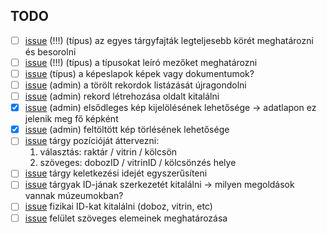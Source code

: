 ## TODO

- [ ] [issue](https://github.com/cikoria/fhleltar/issues/2) (!!!) (típus) az egyes tárgyfajták legteljesebb körét meghatározni és besorolni
- [ ] [issue](https://github.com/cikoria/fhleltar/issues/3) (!!!) (típus) a típusokat leíró mezőket meghatározni
- [ ] [issue](https://github.com/cikoria/fhleltar/issues/4) (típus) a képeslapok képek vagy dokumentumok?
- [ ] [issue](https://github.com/cikoria/fhleltar/issues/5) (admin) a törölt rekordok listázását újragondolni
- [ ] [issue](https://github.com/cikoria/fhleltar/issues/6) (admin) rekord létrehozása oldalt kitalálni
- [x] [issue](https://github.com/cikoria/fhleltar/issues/11) (admin) elsődleges kép kijelölésének lehetősége -> adatlapon ez jelenik meg fő képként
- [x] [issue](https://github.com/cikoria/fhleltar/issues/10) (admin) feltöltött kép törlésének lehetősége
- [ ] [issue](https://github.com/cikoria/fhleltar/issues/1) tárgy pozícióját áttervezni:
   1. választás: raktár / vitrin / kölcsön
   2. szöveges: dobozID / vitrinID / kölcsönzés helye
- [ ] [issue](https://github.com/cikoria/fhleltar/issues/7) tárgy keletkezési idejét egyszerűsíteni
- [ ] [issue](https://github.com/cikoria/fhleltar/issues/8) tárgyak ID-jának szerkezetét kitalálni -> milyen megoldások vannak múzeumokban?
- [ ] [issue](https://github.com/cikoria/fhleltar/issues/9) fizikai ID-kat kitalálni (doboz, vitrin, etc)
- [ ] [issue](https://github.com/cikoria/fhleltar/issues/12) felület szöveges elemeinek meghatározása